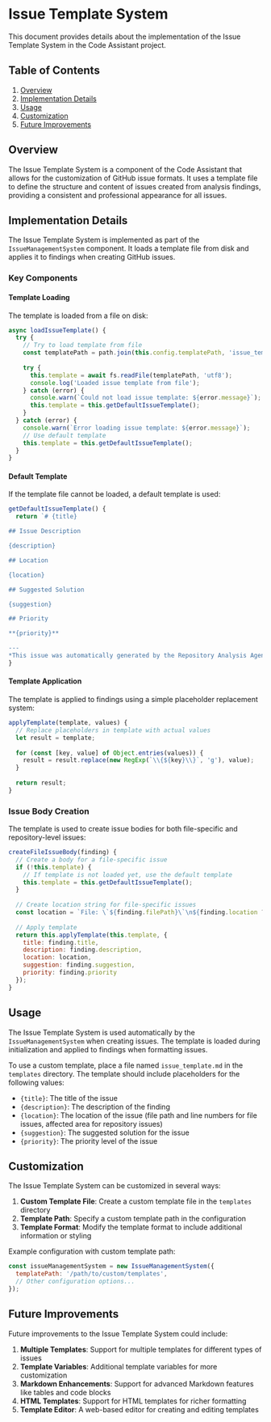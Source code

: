# Issue Template System

This document provides details about the implementation of the Issue Template System in the Code Assistant project.

## Table of Contents

1. [Overview](#overview)
2. [Implementation Details](#implementation-details)
3. [Usage](#usage)
4. [Customization](#customization)
5. [Future Improvements](#future-improvements)

## Overview

The Issue Template System is a component of the Code Assistant that allows for the customization of GitHub issue formats. It uses a template file to define the structure and content of issues created from analysis findings, providing a consistent and professional appearance for all issues.

## Implementation Details

The Issue Template System is implemented as part of the `IssueManagementSystem` component. It loads a template file from disk and applies it to findings when creating GitHub issues.

### Key Components

#### Template Loading

The template is loaded from a file on disk:

```javascript
async loadIssueTemplate() {
  try {
    // Try to load template from file
    const templatePath = path.join(this.config.templatePath, 'issue_template.md');
    
    try {
      this.template = await fs.readFile(templatePath, 'utf8');
      console.log('Loaded issue template from file');
    } catch (error) {
      console.warn(`Could not load issue template: ${error.message}`);
      this.template = this.getDefaultIssueTemplate();
    }
  } catch (error) {
    console.warn(`Error loading issue template: ${error.message}`);
    // Use default template
    this.template = this.getDefaultIssueTemplate();
  }
}
```

#### Default Template

If the template file cannot be loaded, a default template is used:

```javascript
getDefaultIssueTemplate() {
  return `# {title}

## Issue Description

{description}

## Location

{location}

## Suggested Solution

{suggestion}

## Priority

**{priority}**

---
*This issue was automatically generated by the Repository Analysis Agent.*`;
}
```

#### Template Application

The template is applied to findings using a simple placeholder replacement system:

```javascript
applyTemplate(template, values) {
  // Replace placeholders in template with actual values
  let result = template;
  
  for (const [key, value] of Object.entries(values)) {
    result = result.replace(new RegExp(`\\{${key}\\}`, 'g'), value);
  }
  
  return result;
}
```

### Issue Body Creation

The template is used to create issue bodies for both file-specific and repository-level issues:

```javascript
createFileIssueBody(finding) {
  // Create a body for a file-specific issue
  if (!this.template) {
    // If template is not loaded yet, use the default template
    this.template = this.getDefaultIssueTemplate();
  }
  
  // Create location string for file-specific issues
  const location = `File: \`${finding.filePath}\`\n${finding.location ? `Location: ${finding.location}` : ''}`;
  
  // Apply template
  return this.applyTemplate(this.template, {
    title: finding.title,
    description: finding.description,
    location: location,
    suggestion: finding.suggestion,
    priority: finding.priority
  });
}
```

## Usage

The Issue Template System is used automatically by the `IssueManagementSystem` when creating issues. The template is loaded during initialization and applied to findings when formatting issues.

To use a custom template, place a file named `issue_template.md` in the `templates` directory. The template should include placeholders for the following values:

- `{title}`: The title of the issue
- `{description}`: The description of the finding
- `{location}`: The location of the issue (file path and line numbers for file issues, affected area for repository issues)
- `{suggestion}`: The suggested solution for the issue
- `{priority}`: The priority level of the issue

## Customization

The Issue Template System can be customized in several ways:

1. **Custom Template File**: Create a custom template file in the `templates` directory
2. **Template Path**: Specify a custom template path in the configuration
3. **Template Format**: Modify the template format to include additional information or styling

Example configuration with custom template path:

```javascript
const issueManagementSystem = new IssueManagementSystem({
  templatePath: '/path/to/custom/templates',
  // Other configuration options...
});
```

## Future Improvements

Future improvements to the Issue Template System could include:

1. **Multiple Templates**: Support for multiple templates for different types of issues
2. **Template Variables**: Additional template variables for more customization
3. **Markdown Enhancements**: Support for advanced Markdown features like tables and code blocks
4. **HTML Templates**: Support for HTML templates for richer formatting
5. **Template Editor**: A web-based editor for creating and editing templates
